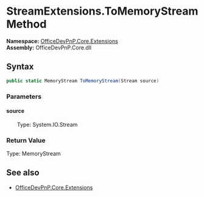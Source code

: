 # StreamExtensions.ToMemoryStream Method  
  

**Namespace:** [OfficeDevPnP.Core.Extensions](OfficeDevPnP.Core.Extensions.md)  
**Assembly:** OfficeDevPnP.Core.dll  
## Syntax
```C#
public static MemoryStream ToMemoryStream(Stream source)
```
### Parameters
#### source  
&emsp;&emsp;Type: System.IO.Stream  

### Return Value
Type: MemoryStream  

## See also
- [OfficeDevPnP.Core.Extensions](OfficeDevPnP.Core.Extensions.md)
